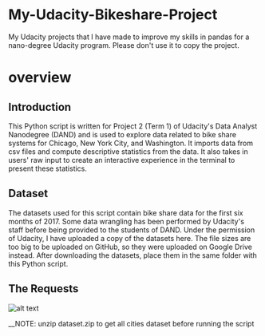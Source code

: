 # My-Udacity-Bikeshare-Project
My Udacity projects that I have made to improve my skills in pandas for a nano-degree Udacity program. Please don't use it to copy the project. 
# overview

## Introduction
This Python script is written for Project 2 (Term 1) of Udacity's Data Analyst Nanodegree (DAND) and is used to explore data related to bike share systems for Chicago, New York City, and Washington. It imports data from csv files and compute descriptive statistics from the data. It also takes in users' raw input to create an interactive experience in the terminal to present these statistics.

## Dataset
The datasets used for this script contain bike share data for the first six months of 2017. Some data wrangling has been performed by Udacity's staff before being provided to the students of DAND. Under the permission of Udacity, I have uploaded a copy of the datasets here. The file sizes are too big to be uploaded on GitHub, so they were uploaded on Google Drive instead. After downloading the datasets, place them in the same folder with this Python script.

## The Requests
![alt text](https://raw.githubusercontent.com/NidalShater/My-Udacity-Bikeshare-Project/master/req.jpg)


__NOTE: unzip dataset.zip to get all cities dataset before running the script